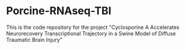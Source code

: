 # Porcine-RNAseq-TBI
This is the code repository for the project "Cyclosporine A Accelerates Neurorecovery Transcriptional Trajectory in a Swine Model of Diffuse Traumatic Brain Injury"
